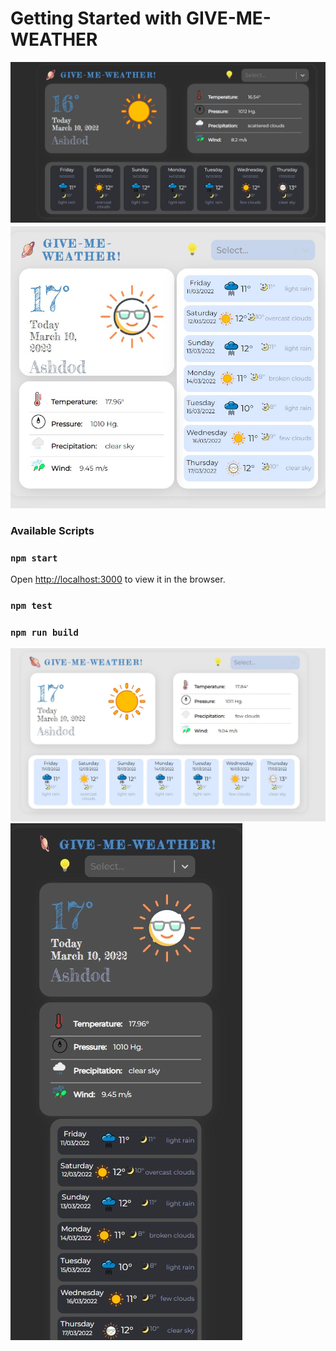 # Getting Started with GIVE-ME-WEATHER <React App>


![alt text](https://github.com/kostya-ktv/GiveMeWeather/blob/main/publicImages/night.jpg?raw=true)
![alt text](https://github.com/kostya-ktv/GiveMeWeather/blob/main/publicImages/medium.jpg?raw=true)
### Available Scripts
### `npm start`
Open [http://localhost:3000](http://localhost:3000) to view it in the browser.
### `npm test`
### `npm run build`

![alt text](https://github.com/kostya-ktv/GiveMeWeather/blob/main/publicImages/day.jpg?raw=true)
![alt text](https://github.com/kostya-ktv/GiveMeWeather/blob/main/publicImages/mobile.jpg?raw=true)

